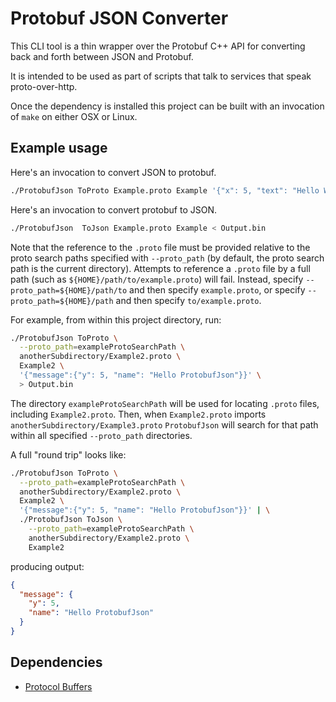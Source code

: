# Protobuf JSON Converter

This CLI tool is a thin wrapper over the Protobuf C++ API for converting back
and forth between JSON and Protobuf.

It is intended to be used as part of scripts that talk to services that speak
proto-over-http.

Once the dependency is installed this project can be built with an invocation
of `make` on either OSX or Linux.

## Example usage

Here's an invocation to convert JSON to protobuf.

```bash
./ProtobufJson ToProto Example.proto Example '{"x": 5, "text": "Hello World"}' > Output.bin
```

Here's an invocation to convert protobuf to JSON.

```bash
./ProtobufJson  ToJson Example.proto Example < Output.bin
```

Note that the reference to the `.proto` file must be provided relative to the proto search paths specified with `--proto_path` (by default, the proto search path is the current directory). Attempts to reference a `.proto` file by a full path (such as `${HOME}/path/to/example.proto`) will fail. Instead, specify `--proto_path=${HOME}/path/to` and then specify `example.proto`, or specify `--proto_path=${HOME}/path` and then specify `to/example.proto`.

For example, from within this project directory, run:

```bash
./ProtobufJson ToProto \
  --proto_path=exampleProtoSearchPath \
  anotherSubdirectory/Example2.proto \
  Example2 \
  '{"message":{"y": 5, "name": "Hello ProtobufJson"}}' \
  > Output.bin
```

The directory `exampleProtoSearchPath` will be used for locating `.proto` files, including `Example2.proto`. Then, when `Example2.proto` imports `anotherSubdirectory/Example3.proto` `ProtobufJson` will search for that path within all specified `--proto_path` directories.

A full "round trip" looks like:

```bash
./ProtobufJson ToProto \
  --proto_path=exampleProtoSearchPath \
  anotherSubdirectory/Example2.proto \
  Example2 \
  '{"message":{"y": 5, "name": "Hello ProtobufJson"}}' | \
  ./ProtobufJson ToJson \
    --proto_path=exampleProtoSearchPath \
    anotherSubdirectory/Example2.proto \
    Example2
```

producing output:

```json
{
  "message": {
    "y": 5,
    "name": "Hello ProtobufJson"
  }
}
```

## Dependencies

- [Protocol Buffers](https://github.com/protocolbuffers/protobuf/blob/master/src/README.md)
